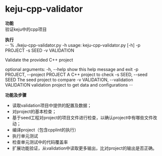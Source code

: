 # keju-cpp-validator

**功能**  
验证keju中的cpp项目  

**执行**  
···
% ./keju-cpp-validator.py -h
usage: keju-cpp-validator.py [-h] -p PROJECT -s SEED -v VALIDATION

Validate the provided C++ project

optional arguments:
  -h, --help            show this help message and exit
  -p PROJECT, --project PROJECT
                        A C++ project to check
  -s SEED, --seed SEED
                        The seed project to compare
  -v VALIDATION, --validation VALIDATION
                        validation project to get data and configurations
···

**功能及步骤**  

- 读取validation项目中提供的配置及数据；  
- 对project的基本检查；  
- 基于seed工程对project的项目文件进行检查，以确认project中有哪些文件改动；  
- 编译project（包含cpplint的执行）
- 执行单元测试
- 检查单元测试中的代码覆盖率
- 扩展功能验证，从validation中读取更多输出，比对project的输出是否正确。

